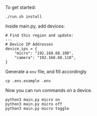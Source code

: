 To get started:

```
./run.sh install
```

Inside main.py, add devices:

```
# Find this region and update:
---
# Device IP Addresses
device_ips = {
    "micro": "192.168.68.100",
    "camera": "192.168.68.110",
}
```

Generate a `env` file, and fill accordingly

```
cp .env.example .env
```

Now you can run commands on a device.

```
python3 main.py micro on
python3 main.py micro off
python3 main.py micro toggle
```

